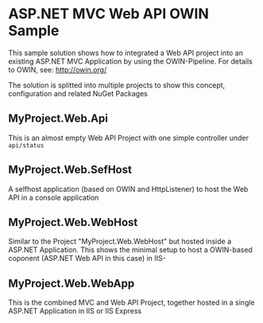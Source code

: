 # ASP.NET MVC Web API OWIN Sample

This sample solution shows how to integrated a Web API project into an existing ASP.NET MVC Application by using the OWIN-Pipeline. For details to OWIN, see: http://owin.org/

The solution is splitted into multiple projects to show this concept, configuration and related NuGet Packages

## MyProject.Web.Api
This is an almost empty Web API Project with one simple controller under `api/status`

## MyProject.Web.SefHost
A selfhost application (based on OWIN and HttpListener) to host the Web API in a console application

## MyProject.Web.WebHost
Similar to the Project "MyProject.Web.WebHost" but hosted inside a ASP.NET Application. 
This shows the minimal setup to host a OWIN-based coponent (ASP.NET Web API in this case) in IIS-

## MyProject.Web.WebApp
This is the combined MVC and Web API Project, together hosted in a single ASP.NET Application in IIS or IIS Express
